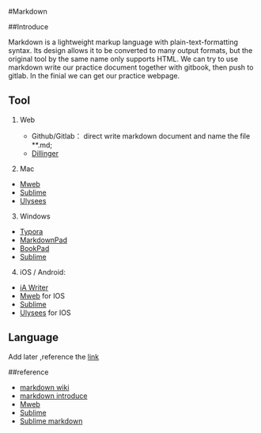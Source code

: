 #Markdown

##Introduce

Markdown is a lightweight markup language with plain-text-formatting syntax. Its design allows it to be converted to many output formats, but the original tool by the same name only supports HTML. 
We can try to use markdown write our practice document together with gitbook, then push to gitlab. In the finial we can get our practice webpage.

## Tool

1. Web

	* Github/Gitlab： direct write markdown document and name the file  **.md;
	* [Dillinger](https://dillinger.io/)

2. Mac 

* [Mweb](https://zh.mweb.im/) 
* [Sublime](https://www.sublimetext.com/)
* [Ulysees](https://ulysses.app/)




3. Windows

* [Typora](https://www.typora.io/)
* [MarkdownPad](http://www.markdownpad.com/)
* [BookPad](https://www.microsoft.com/store/apps/9N6P5ZH2SJSX)
* [Sublime](https://www.sublimetext.com/)

4. iOS / Android: 

* [iA Writer](https://ia.net/writer)
* [Mweb](https://zh.mweb.im/)  for IOS
* [Sublime](https://www.sublimetext.com/)
* [Ulysees](https://ulysses.app/) for IOS



 

## Language


Add later ,reference the [link](https://www.markdownguide.org/basic-syntax/)


##reference

* [markdown wiki](https://en.wikipedia.org/wiki/Markdown)
* [markdown introduce](https://www.markdownguide.org/)
* [Mweb](https://zh.mweb.im/) 
* [Sublime](https://www.sublimetext.com/)
* [Sublime markdown](https://github.com/SublimeText-Markdown/MarkdownEditing)